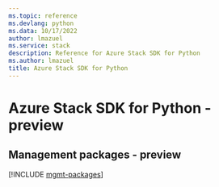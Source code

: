 ```yaml
---
ms.topic: reference
ms.devlang: python
ms.data: 10/17/2022
author: lmazuel
ms.service: stack
description: Reference for Azure Stack SDK for Python
ms.author: lmazuel
title: Azure Stack SDK for Python
---
```

# Azure Stack SDK for Python - preview

## Management packages - preview
[!INCLUDE [mgmt-packages](stack-mgmt-index.md)]